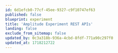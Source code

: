 ```yaml
---
id: 6d1efcb0-77cf-45ee-9327-c9f10747ef63
published: false
blueprint: experiment
title: 'Amplitude Experiment REST APIs'
landing: false
exclude_from_sitemap: false
updated_by: 0c3a318b-936a-4cbd-8fdf-771a90c297f0
updated_at: 1718212722
---
```

